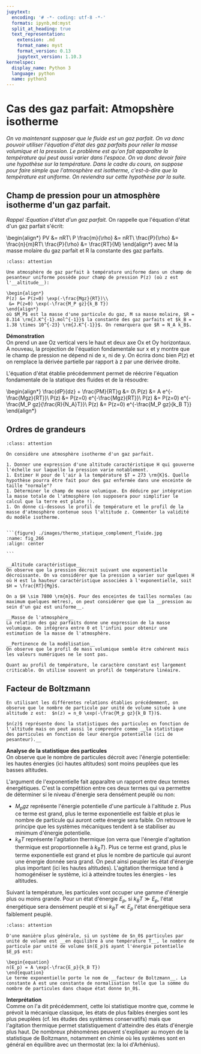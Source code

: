 ```yaml
---
jupytext:
  encoding: '# -*- coding: utf-8 -*-'
  formats: ipynb,md:myst
  split_at_heading: true
  text_representation:
    extension: .md
    format_name: myst
    format_version: 0.13
    jupytext_version: 1.10.3
kernelspec:
  display_name: Python 3
  language: python
  name: python3
---
```

# Cas des gaz parfait: Atmopshère isotherme

_On va maintenant supposer que le fluide est un gaz parfait. On va donc pouvoir utiliser l'équation d'état des gaz parfaits pour relier la masse volumique et la pression. Le problème est qu'on fait apparaître la température qui peut aussi varier dans l'espace. On va donc devoir faire une hypothèse sur la température. Dans le cadre du cours, on suppose pour faire simple que l'atmosphère est isotherme, c'est-à-dire que la température est uniforme. On reviendra sur cette hypothèse par la suite._

## Champ de pression pour un atmosphère isotherme d'un gaz parfait.

_Rappel :Equation d'état d'un gaz parfait._
On rappelle que l'équation d'état d'un gaz parfait s'écrit:

\begin{align*}
PV &= nRT\\
P \frac{m}{\rho} &= nRT\\
\frac{P}{\rho} &= \frac{n}{m}RT\\
\frac{P}{\rho} &= \frac{RT}{M}
\end{align*}
avec M la masse molaire du gaz parfait et R la constante des gaz parfaits.

````{admonition} Fondamental : Champ de pression pour un gaz parfait sous l'hypothèse isotherme.
:class: attention

Une atmosphère de gaz parfait à température uniforme dans un champ de pesanteur uniforme possède pour champ de pression P(z) (où z est l'__altitude__):

\begin{align*}
P(z) &= P(z=0) \exp(-\frac{Mgz}{RT})\\
 &= P(z=0) \exp(-\frac{M_P gz}{k_B T})
\end{align*}
où $M_P$ est la masse d'une particule du gaz, M sa masse molaire, $R = 8.314 \rm{J.K^{-1}.mol^{-1}}$ la constante des gaz parfaits et $k_B = 1.38 \times 10^{-23} \rm{J.K^{-1}}$. On remarquera que $R = N_A k_B$.
````

__Démonstration__  
On prend un axe Oz vertical vers le haut et deux axe Ox et Oy horizontaux. A nouveau, la projection de l'équation fondamentale sur x et y montre que le champ de pression ne dépend ni de x, ni de y. On écrira donc bien $P(z)$ et on remplace la dérivée partielle par rapport à z par une dérivée droite.

L'équation d'état établie précédemment permet de réécrire l'équation fondamentale de la statique des fluides et de la résoudre:

\begin{align*}
\frac{dP}{dz} + \frac{PM}{RT}g &= 0\\
P(z) &= A e^{-\frac{Mgz}{RT}}\\
P(z) &= P(z=0) e^{-\frac{Mgz}{RT}}\\
P(z) &= P(z=0) e^{-\frac{M_P gz}{\frac{R}{N_A}T}}\\
P(z) &= P(z=0) e^{-\frac{M_P gz}{k_B T}}
\end{align*}

## Ordres de grandeurs

````{admonition} Exercice 
:class: attention

On considère une atmosphère isotherme d'un gaz parfait.

1. Donner une expression d'une altitude caractéristique H qui gouverne l'échelle sur laquelle la pression varie notablement.
1. Estimer H pour de l'air à la température $T = 273 \rm{K}$. Quelle hypothèse pourra être fait pour des gaz enfermée dans une enceinte de taille "normale"?
1. Déterminer le champ de masse volumique. En déduire par intégration la masse totale de l'atmosphère (on supposera pour simplifier le calcul que la terre est plate !).
1. On donne ci-dessous le profil de température et le profil de la masse d'atmosphère contenue sous l'altitude z. Commenter la validité du modèle isotherme.


```{figure} ./images/thermo_statique_complement_fluide.jpg
:name: fig_266
:align: center

```
````

````{dropdown} Démonstration
__Altitude caractéristique__  
On observe que la pression décroit suivant une exponentielle décroissante. On va considérer que la pression a varier sur quelques H où H est la hauteur caractéristique associées à l'exponentielle, soit $H = \frac{RT}{Mg}$.

On a $H \sim 7800 \rm{m}$. Pour des enceintes de tailles normales (au maximum quelques mètres), on peut considérer que que la __pression au sein d'un gaz est uniforme__.

__Masse de l'atmosphère__  
La relation des gaz parfaits donne une expression de la masse volumique. On intégrera entre 0 et l'infini pour obtenir une estimation de la masse de l'atmosphère.

__Pertinence de la modélisation__  
On observe que le profil de mass volumique semble être cohérent mais les valeurs numériques ne le sont pas.

Quant au profil de température, le caractère constant est largement criticable. On utilise souvent un profil de température linéaire.

````

## Facteur de Boltzmann

````{dropdown} Remarque : Profil de concentration
En utilisant les différentes relations établies précédemment, on observe que le nombre de particule par unité de volume située à une altitude z est:  $n(z) = n_0 \exp(-\frac{M_p gz}{k_B T})$.

$n(z)$ représente donc la statistiques des particules en fonction de l'altitude mais on peut aussi le comprendre comme __la statistique  des particules en fonction de leur énergie potentielle (ici de pesanteur).__
````

__Analyse de la statistique des particules__  
On observe que le nombre de particules décroit avec l'énergie potentielle: les hautes énergies (ici hautes altitudes) sont moins peuplées que les basses altitudes.

L'argument de l'exponentielle fait apparaître un rapport entre deux termes énergétiques. C'est la compétition entre ces deux termes qui va permettre de déterminer si le niveau d'énergie sera densément peuplé ou non:

* $M_p gz$ représente l'énergie potentielle d'une particule à l'altitude z. Plus ce terme est grand, plus le terme exponentielle est faible et plus le nombre de particule qui auront cette énergie sera faible. On retrouve le principe que les systèmes mécaniques tendent à se stabiliser au minimum d'énergie potentielle.
* $k_B T$ représente l'agitation thermique (on verra que l'énergie d'agitation thermique est proportionnelle à $k_B T$). Plus ce terme est grand, plus le terme exponentielle est grand et plus le nombre de particule qui auront une énergie donnée sera grand. On peut ainsi peupler les état d'énergie plus important (ici les hautes altitudes). L'agitation thermique tend à homogénéiser le système, ici à atteindre toutes les énergies - les altitudes.


Suivant la température, les particules vont occuper une gamme d'énergie plus ou moins grande. Pour un état d'énergie $E_p$, si $k_B T \gg E_p$, l'état énergétique sera densément peuplé et si $k_B T \ll E_p$ l'état énergétique sera faiblement peuplé.


````{admonition} Fondamental : Généralisation (Admise): Facteur de Boltzmann
:class: attention

D'une manière plus générale, si un système de $n_0$ particules par unité de volume est __en équilibre à une température T__, le nombre de particule par unité de volume $n(E_p)$ ayant l'énergie potentielle $E_p$ est:

\begin{equation}
n(E_p) = A \exp(-\frac{E_p}{k_B T})
\end{equation}
Le terme exponentielle porte le nom de __facteur de Boltzmann__. La constante A est une constante de normalisation telle que la somme du nombre de particules dans chaque état donne $n_0$.
````

__Interprétation__  
Comme on l'a dit précédemment, cette loi statistique montre que, comme le prévoit la mécanique classique, les états de plus faibles énergies sont les plus peuplées (cf. les études des systèmes conservatifs) mais que l'agitation thermique permet statistiquement d'atteindre des états d'énergie plus haut. De nombreux phénomènes peuvent s'expliquer au moyen de la statistique de Boltzmann, notamment en chimie où les systèmes sont en général en équilibre avec un thermostat (ex: la loi d'Arhénius).


